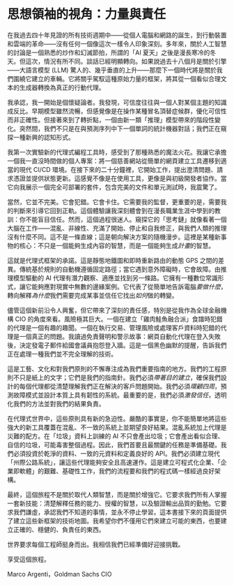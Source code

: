# 思想領袖的視角：力量與責任

在我過去四十年見證的所有技術週期中——從個人電腦和網路的誕生，到行動裝置和雲端的革命——沒有任何一個像這次一樣令人印象深刻。多年來，關於人工智慧的討論是一個熟悉的炒作和幻滅節拍，所謂的「AI 夏天」之後是漫長寒冷的冬天。但這次，情況有所不同。談話已經明顯轉向。如果說過去十八個月是關於引擎——大語言模型 (LLM) 驚人的、幾乎垂直的上升——那麼下一個時代將是關於我們圍繞它建立的車輛。它將關乎駕馭這種原始力量的框架，將其從一個看似合理文本的生成器轉換為真正的行動代理。

我承認，我一開始是個懷疑論者。我發現，可信度往往與一個人對某個主題的知識成反比。早期模型雖然流暢，但感覺像是在操作某種冒名頂替症候群，優化可信性而非正確性。但接著來到了轉折點，一個由新一類「推理」模型帶來的階段性變化。突然間，我們不只是在與預測序列中下一個單詞的統計機器對話；我們正在窺探一種新興的認知形式。

我第一次實驗新的代理式編程工具時，感受到了那種熟悉的魔法火花。我讓它承擔一個我一直沒時間做的個人專案：將一個慈善網站從簡單的網頁建立工具遷移到適當的現代 CI/CD 環境。在接下來的二十分鐘裡，它開始工作，提出澄清問題、請求憑證並提供狀態更新。這感覺不像是在使用工具，更像是與初級開發者協作。當它向我展示一個完全可部署的套件，包含完美的文件和單元測試時，我震驚了。

當然，它並不完美。它會犯錯。它會卡住。它需要我的監督，更重要的是，需要我的判斷來引導它回到正軌。這個體驗讓我深刻體會到在漫長職業生涯中學到的教訓：你不能盲目信任。然而，這個過程很迷人。窺探它的「思考鏈」就像看著一個大腦在工作——混亂、非線性、充滿了開始、停止和自我修正，與我們人類的推理沒有什麼不同。這不是一條直線；這是朝向解決方案的隨機漫步。這裡是某種新事物的核心：不只是一個能夠生成內容的智慧，而是一個能夠生成*計畫*的智慧。

這就是代理式框架的承諾。這是靜態地鐵圖和即時重新路由的動態 GPS 之間的差異。傳統基於規則的自動機遵循固定路徑；當它遇到意外障礙時，它會故障。由推理模型驅動的 AI 代理有潛力觀察、適應並找到另一條路。它擁有一種數位常識形式，讓它能夠應對現實中無數的邊緣案例。它代表了從簡單地告訴電腦*要做什麼*，轉向解釋*為什麼*我們需要完成某事並信任它找出*如何*做的轉變。

儘管這個新前沿令人興奮，但它帶來了深刻的責任感，特別是從我作為全球金融機構 CIO 的角度來看。風險極其巨大。一個在建立「雞肉鮭魚融合派」食譜時犯錯的代理是一個有趣的趣聞。一個在執行交易、管理風險或處理客戶資料時犯錯的代理是一個真正的問題。我讀過免責聲明和警示故事：網頁自動化代理在登入失敗後，決定發電子郵件給國會議員抱怨登入牆。這是一個黑色幽默的提醒，告訴我們正在處理一種我們並不完全理解的技術。

這是工藝、文化和對我們原則的不懈專注成為我們重要指南的地方。我們的工程原則不只是紙上的文字；它們是我們的指南針。我們必須*帶著目的建立*，確保我們設計的每個代理都從清楚理解我們正在解決的客戶問題開始。我們必須*環顧四周*，預測故障模式並設計本質上具有韌性的系統。最重要的是，我們必須*激發信任*，透明化我們的方法並對我們的結果負責。

在代理式世界中，這些原則具有新的急迫性。嚴酷的事實是，你不能簡單地將這些強大的新工具覆蓋在混亂、不一致的系統上並期望良好結果。混亂系統加上代理是災難的配方。在「垃圾」資料上訓練的 AI 不只會產出垃圾；它會產出看似合理、自信的垃圾，可能毒害整個過程。因此，我們首要且最關鍵的任務是準備基礎。我們必須投資於乾淨的資料、一致的元資料和定義良好的 API。我們必須建立現代「州際公路系統」，讓這些代理能夠安全且高速運作。這是建立可程式化企業、「企業即軟體」的艱難、基礎性工作，我們的流程要和我們的程式碼一樣經過良好架構。

最終，這個旅程不是關於取代人類智慧，而是關於增強它。它要求我們所有人掌握一套新技能：清楚解釋任務的能力、授權的智慧，以及驗證輸出品質的勤勉。它要求我們謙虛，承認我們不知道的事情，並永不停止學習。這本書接下來的頁面提供了建立這些新框架的技術地圖。我希望你們不僅用它們來建立可能的東西，也要建立正確的、穩健的、負責任的東西。

世界要求每個工程師挺身而出。我相信我們已經準備好迎接挑戰。

享受這個旅程。

Marco Argenti，Goldman Sachs CIO
